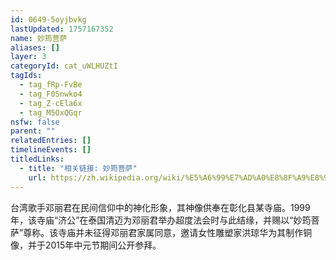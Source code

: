 ```yaml
---
id: 0649-5oyjbvkg
lastUpdated: 1757167352
name: 妙筠菩萨
aliases: []
layer: 3
categoryId: cat_uWLHUZtI
tagIds:
  - tag_fRp-FvBe
  - tag_F0Snwko4
  - tag_Z-cEla6x
  - tag_M5OxQGqr
nsfw: false
parent: ""
relatedEntries: []
timelineEvents: []
titledLinks:
  - title: "相关链接: 妙筠菩萨"
    url: https://zh.wikipedia.org/wiki/%E5%A6%99%E7%AD%A0%E8%8F%A9%E8%90%A8
---
```


台湾歌手邓丽君在民间信仰中的神化形象，其神像供奉在彰化县某寺庙。1999年，该寺庙“济公”在泰国清迈为邓丽君举办超度法会时与此结缘，并赐以“妙筠菩萨”尊称。该寺庙并未征得邓丽君家属同意，邀请女性雕塑家洪琼华为其制作铜像，并于2015年中元节期间公开参拜。